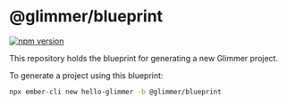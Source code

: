 # @glimmer/blueprint

[![npm version](https://badge.fury.io/js/%40glimmer%2Fblueprint.svg)](https://badge.fury.io/js/%40glimmer%2Fblueprint)

This repository holds the blueprint for generating a new Glimmer project.

To generate a project using this blueprint:

```bash
npx ember-cli new hello-glimmer -b @glimmer/blueprint
```
